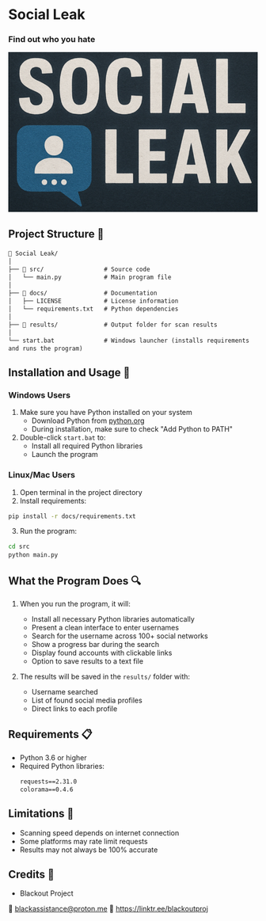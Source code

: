 # Social Leak

### Find out who you hate 
![Social Leak Logo](docs/SocialLeakLogo.png)

## Project Structure 📁

```
📁 Social Leak/
│
├── 📁 src/                 # Source code
│   └── main.py            # Main program file
│
├── 📁 docs/                # Documentation
│   ├── LICENSE            # License information
│   └── requirements.txt   # Python dependencies
│
├── 📁 results/             # Output folder for scan results
│
└── start.bat              # Windows launcher (installs requirements and runs the program)
```

## Installation and Usage 🚀

### Windows Users
1. Make sure you have Python installed on your system
   - Download Python from [python.org](https://python.org)
   - During installation, make sure to check "Add Python to PATH"
2. Double-click `start.bat` to:
   - Install all required Python libraries
   - Launch the program

### Linux/Mac Users
1. Open terminal in the project directory
2. Install requirements:
```bash
pip install -r docs/requirements.txt
```
3. Run the program:
```bash
cd src
python main.py
```

## What the Program Does 🔍

1. When you run the program, it will:
   - Install all necessary Python libraries automatically
   - Present a clean interface to enter usernames
   - Search for the username across 100+ social networks
   - Show a progress bar during the search
   - Display found accounts with clickable links
   - Option to save results to a text file

2. The results will be saved in the `results/` folder with:
   - Username searched
   - List of found social media profiles
   - Direct links to each profile

## Requirements 📋

- Python 3.6 or higher
- Required Python libraries:
  ```
  requests==2.31.0
  colorama==0.4.6
  ```

## Limitations 📌

- Scanning speed depends on internet connection
- Some platforms may rate limit requests
- Results may not always be 100% accurate

## Credits 👥
- Blackout Project

📧 blackassistance@proton.me
🔗 https://linktr.ee/blackoutproj 
